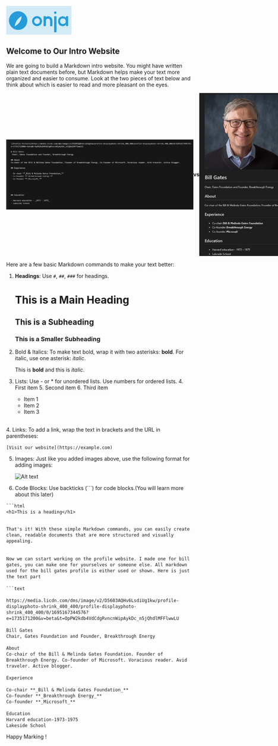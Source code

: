 ![Alt text](./onja_logo.png)
## Welcome to Our Intro Website

We are going to build a Markdown intro website. You might have written plain text documents before, but Markdown helps make your text more organized and easier to consume. Look at the two pieces of text below and think about which is easier to read and more pleasant on the eyes.

<div style="display: flex; align-items: center; justify-content: space-around;">

  <img src='./non_markdown_image.png'>

  <strong style=''>vs</strong>

<img src='./markdown_image.png'>

</div>

Here are a few basic Markdown commands to make your text better:

1. **Headings**:
   Use `#`, `##`, `###` for headings.
   # This is a Main Heading
   ## This is a Subheading
   ### This is a Smaller Subheading

2. Bold & Italics:
To make text bold, wrap it with two asterisks: **bold**.
For italic, use one asterisk: *italic*.

    This is **bold** and this is *italic*.

3. Lists:
    Use - or * for unordered lists.
    Use numbers for ordered lists.
    4. First item
    5. Second item
    6. Third item

    - Item 1
    - Item 2
    - Item 3


<br/>
4. Links: To add a link, wrap the text in brackets and the URL in parentheses:

    [Visit our website](https://example.com)

5. Images: Just like you added images above, use the following format for adding images:

    ![Alt text](https://picsum.photos/200/300)

6. Code Blocks: Use backticks (```) for code blocks.(You will learn more about this later)

```
```html
<h1>This is a heading</h1>
```
```

That's it! With these simple Markdown commands, you can easily create clean, readable documents that are more structured and visually appealing.


Now we can sstart working on the profile website. I made one for bill gates, you can make one for yourselves or someone else. All markdown used for the bill gates profile is either used or shown. Here is just the text part

```text

https://media.licdn.com/dms/image/v2/D5603AQHv6LsdiUg1kw/profile-displayphoto-shrink_400_400/profile-displayphoto-shrink_400_400/0/1695167344576?e=1735171200&v=beta&t=OpPW2kdb4VdCdgRvncnWipAykDc_n5jQhdlMFFlwwLU

Bill Gates
Chair, Gates Foundation and Founder, Breakthrough Energy

About
Co-chair of the Bill & Melinda Gates Foundation. Founder of Breakthrough Energy. Co-founder of Microsoft. Voracious reader. Avid traveler. Active blogger.

Experience

Co-chair **_Bill & Melinda Gates Foundation_**
Co-founder **_Breakthrough Energy_**
Co-founder **_Microsoft_**

Education
Harvard education-1973-1975
Lakeside School

```

Happy Marking !
